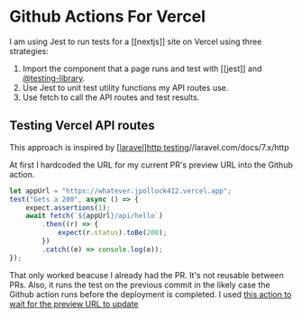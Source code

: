 # Github Actions For Vercel

I am using Jest to run tests for a [[nextjs]] site on Vercel using three strategies:

1. Import the component that a page runs and test with [[jest]] and [@testing-library](https://testing-library.com/docs/react-testing-library/intro).
2. Use Jest to unit test utility functions my API routes use.
3. Use fetch to call the API routes and test results.

## Testing Vercel API routes

This approach is inspired by [[laravel]][http testing](https://laravel.com/docs/7.x/http-tests)//laravel.com/docs/7.x/http

At first I hardcoded the URL for my current PR's preview URL into the Github action.

```js
let appUrl = "https://whatever.jpollock412.vercel.app";
test("Gets a 200", async () => {
	expect.assertions(1);
	await fetch(`${appUrl}/api/hello`)
		.then((r) => {
			expect(r.status).toBe(200);
		})
		.catch((e) => console.log(e));
});
```

That only worked beacuse I already had the PR. It's not reusable between PRs. Also, it runs the test on the previous commit in the likely case the Github action runs before the deployment is completed. I used [this action to wait for the preview URL to update](https://github.com/patrickedqvist/wait-for-vercel-preview)

[//begin]: # "Autogenerated link references for markdown compatibility"
[laravel]: laravel "Laravel"
[//end]: # "Autogenerated link references"
